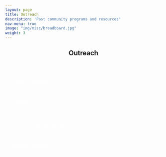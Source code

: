 ```yaml
---
layout: page
title: Outreach
description: 'Past community programs and resources'
nav-menu: true
image: "img/misc/breadboard.jpg"
weight: 3
---
```


<section id="one">
<head>
<link rel="stylesheet" href="https://maxcdn.bootstrapcdn.com/font-awesome/4.7.0/css/font-awesome.min.css">
<meta name="viewport" content="width=device-width, initial-scale=1">
<style>
.accordion {
  box-shadow: 0 0.5px 0px;
  background-color: transparent;
  color: white;
  cursor: pointer;
  padding: 25px;
  width: 100%;
  border: none;
  text-align: left;
  outline: none;
  font-size: 20px;
  height: 20px;
  transition: 0.4s;
  line-height: 0px;
}
.active, .accordion:hover {
  box-shadow: 0 2px 3px;
  background-color: #242943;
  color: #FFF;
  z-index: 100;
}
@media screen and (min-width: 651px) {
  .accordion {
    font-size: 20px;
  }}
  @media screen and (max-width: 650px) {
  .accordion {
    font-size: 10px;
    height: 15px;
    line-height: 5px;
  }}
.panel {
  padding: 0 18px;
  display: none;
  background-color: transparent;
  color: white;
  overflow: hidden;
}
</style>
</head>
<div class="inner">
        <header class="major">
            <h1>Outreach</h1>
        </header>
       <button class="accordion" >CTE Courses<i class="accordion-dropdown fa fa-caret-down" style="float:right; line-height:5px;"></i></button>
             <div class="panel">
         <p><ul>
         <li><h3>Introduction to Robotics<a href="https://bpgc-cte.org/course/6234cc6f6dd20f53f635ff20" target="blank"><i class="fa fa-link" aria-hidden="true" style="font-size:16px; padding-left:6px;" ></i></a></h3></li>
         <h5>Jan 2022 - May 2022</h5>
         The course is aimed at giving a kickstart to everyone who are interested in the field Robotics. The course will help you to get an idea about different aspects of robotics and also the new advancements in it.
         Topics covered include Arduino , PCB and ICs, Kinematics, Control Theory, Matlab & Simulink, Introduction to ROS amongst other things.<hr>
         <li><h3>Robotics: Control and Automation <a href="https://github.com/ERC-BPGC/cte-archive/tree/master/Sem2_19-20" target="blank"><i class="fa fa-link" aria-hidden="true" style="font-size:16px; padding-left:6px;" ></i></a></h3></li>
         <h5>Jan 2020 - May 2020</h5>
         This course provides detial insight into automation and control aspects involved in Robotics.The content of the course includes
         ROS basics, ROS Simulations, MoveIT, Autonomous navigation and OpenCV.<hr>
         <li><h3>Introduction to Robotics <a href="https://github.com/ERC-BPGC/cte-archive/tree/master/Sem1_19-20" target="blank"><i class="fa fa-link" aria-hidden="true" style="font-size:16px; padding-left:6px;" ></i></a></h3></li>
         <h5>September 2019 - December 2019</h5>
         This course is to provide a basic idea about the field of Robotics and different areas involved in it. The content of the course includes Mechanical aspects in Robotics, Arduino programming and sensor, Python, Intro to ROS, etc.
         </ul> </p>
        </div>
        <br><br>
        <button class="accordion" >QSTP <i class="accordion-dropdown fa fa-caret-down" style="float:right; line-height:5px;"></i></button>
             <div class="panel">
         <p><ul>
         <li><h3>Introducion to Mechatronics <a href="https://github.com/abhidxt299/QSTP-Introduction-to-Mechatronics" target="blank"><i class="fa fa-link" aria-hidden="true" style="font-size:16px; padding-left:6px;" ></i></a></h3></li>
         <h5>Summer 2020</h5>
         Mechatronics is a multidisciplinary field, encompassing Electronics, Robotics and Computer and Control Syetem engineering.This course is to familiarise people with fundamentals and concepts related to basic mechatronic devices. The content of the course includes Arduino programming and Sensors, CAD designing and Matlab and Simulink.<hr>
         <li><h3>Robotics Automation using ROS <a href="https://github.com/adbidwai/QSTP-Robotics_Automation_using_ROS" target="blank"><i class="fa fa-link" aria-hidden="true" style="font-size:16px; padding-left:6px;" ></i></a></h3></li>
         <h5>Summer 2020</h5>
         Automation and Control in Robotics is a fast growing field with exciting innovations coming out with a rapid pace. This course aims to familiarise you with the basic tools and techniques that are at the core of such developments. The content of the course includes basics of Python, ROS, Gazebo Simulatons, Path Planning and writing a Controller.<hr>
         <li><h3>Introduction to ROS <a href="https://github.com/hardesh/QSTP-Introduction_to_ROS" target = "blank"><i class="fa fa-link" aria-hidden="true" style="font-size:16px; padding-left:6px;" ></i></a></h3></li>
         <h5>Summer 2019</h5>
         This project based course was aimed at teaching basic usage and application of ROS
         </ul> </p>
         </div>
         <br><br>
          <button class="accordion" >CTE TechWeekend<i class="accordion-dropdown fa fa-caret-down" style="float:right; line-height:5px"></i></button>
          <div class="panel">
          <p><ul>
          <li><h3>Arduino Open <a href="https://docs.google.com/document/d/11ibC6AY-H74LxYIZp_dsr382BzlJZOYZn-xT3KxNYtI/edit?usp=sharing" target="blank"><i class="fa fa-link" aria-hidden="true" style="font-size:16px; padding-left:6px;" ></i></a></h3></li>
          <h5>30th March 2022</h5>
          ERC in collaboration with CTE, announces Arduino Open. Its amazing that how you can process something as functional as robotic arm and something as trivial as blinking an LED with a single-board. With Arduino the only limit is your imagination. Solve the questions given in the problem statement within the stipualted time to win exciting prizes.<hr>
          <li><h3>Robotics Hackathon <a href="https://github.com/ERC-BPGC/Robotics_Hackathon" target="blank"><i class="fa fa-link" aria-hidden="true" style="font-size:16px; padding-left:6px;" ></i></a></h3></li>
          <h5>3rd October 2020 - 10th October 2020</h5>
          ERC in Collaboration with CTE brings you - the Intelligent Robotics Hackathon. The task will challenge you to code up a robot that can display intelligent behavior. We hope the task will bring out the best of your technical and logical thinking abilities.<hr> 
          <li><h3>Tech Talk <a href="" target="blank"><i class="fa fa-link" aria-hidden="true" style="font-size:16px; padding-left:6px;" ></i></a></h3></li>
          <h5>3rd October 2020</h5>
         In the Tech Talk by Mihir Kulkarni is he talked about Ignition, the new up and coming powerful open source simulator set to take over the robotics world. He  is currently pursuing his PhD from University of Nevada, Reno and recently did extensive work with Ignition during his GSOC internship.
         </ul></p>
         </div>
         <br><br>
          <button class="accordion" >Mini Projects<i class="accordion-dropdown fa fa-caret-down" style="float:right; line-height:5px"></i></button>
          <div class="panel"><br><br>
          <p>The best way to learn is to get your hands dirty. Keeping this in mind, we have prepared a set of mini-projects for you to dive into the field of robotics. Together, the projects cover a wide variety of fields so that there is something to try, no matter what your area of interest.<br><br>
          The projects are designed to be completed in 5-6 weeks in small teams. Each project has been allotted ERC members as mentors. Every week, you will be given resources to learn about and practice a concept required to complete the project. The mentors will be there to solve your doubts and help you troubleshoot. They will also hold weekly meetings to take project updates and help out with any problems.</p>
  <!-- <h4>Mini Projects have been announced!</h4> -->
          <h4>Mini project registrations are now closed.</h4>
          <h4>However, you can still attempt any of them to get started with robotics!</h4>
          <ol>
          <li>Read about the available projects <b><a href='mini_projects.html'>here.</a></b></li>
          <li>Get in touch with any of the ERC Members for more information or guidance</li>
          <!-- <li>Fill up this <b><a href='https://forms.gle/wDtSEFP1NX7MLDww8' target='blank'>form.</a></b></li> -->
          <!-- <li>Deadline to register <b>Sunday 6th Feb EOD</b></li></ol> -->
          <!-- </div> -->
<script>
var acc = document.getElementsByClassName("accordion");
var i;
for (i = 0; i < acc.length; i++) {
  acc[i].addEventListener("click", function() {
    this.classList.toggle("active");
    var panel = this.nextElementSibling;
    if (panel.style.display === "block") {
      panel.style.display = "none";
      this.getElementsByClassName('accordion-dropdown')[0].className = "accordion-dropdown fa fa-caret-down";
    } else {
      panel.style.display = "block";
      this.getElementsByClassName('accordion-dropdown')[0].className = "accordion-dropdown fa fa-caret-up";
    }
  });
}
</script>
